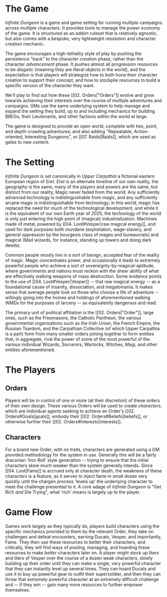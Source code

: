 # The Game

_Infinite Dungeon_ is a game and game setting for running multiple campaigns across multiple characters. It provides tools to manage the _power economy_ of the game. It is structured as an addon ruleset that is relatively agnostic, but also comes with a bespoke, very lightweight resolution and character creation mechanic.

The game encourages a high-lethality style of play by pushing the persistence "back" to the character _creation_ phase, rather than the character _advancement_ phase. It pushes almost all progression resources to be _diegetic_ (meaning they are literal objects in the world), and the expectation is that players will strategize how to both hone their character creation to support their concept, and how to stockpile resources to build a specific version of the character they want.

We'll play to find out how these [[02. Orders|"Orders"]] evolve and grow towards achieving their interests over the course of multiple adventures and campaigns. GMs use the same underlying system to help manage and expand the setting they build, up to and including mechanics for building BBEGs, their Lieutenants, and other factions within the world at large.

The game is designed to provide an open world, complete with hex, point, and depth-crawling adventures; and also adding "Repeatable, Action-oriented, Interesting Dungeons", or [[07. Raids|Raids]], which are used as gates to new content. 
# The Setting

_Infinite Dungeon_ is set canonically in _Upper Carpathia_ a fictional eastern European region of _Eret_. _Eret_ is an alternate timeline of our own reality, the geography is the same, many of the players and powers are the same, but distinct from our reality, Magic never faded from the world. Any sufficiently advanced technology is indistinguishable from magic, and any sufficiently arcane magic is indistinguishable from technology; in this world, magic has replaced the need for much of the technological development, and while it is the equivalent of our own Earth year of 2025, the technology of the world is only just entering the high point of (magical) industrialization. Machines made of metal, powered by [[04. Loot#Vesper|raw magical energy]], and used for dark purposes both mundane (exploitation, wage-slavery, and general oppression by the bourgeois class of mages and bureaucrats) and magical (Mad wizards, for instance, standing up towers and doing dark deeds).

Common people mostly live in a sort of benign, accepted fear of the reality of magic. Magic concentrates power, and occasionally it leads to extremely powerful people who achieve a sort of sovereignty-by-magical-aptitude, where governments and nations must reckon with the sheer ability of what are effectively walking weapons of mass destruction. Some evidence points to the use of [[04. Loot#Vesper|Vesper]] -- that raw magical energy -- as a foundational cause of insanity, dissociation, and megalomania. It makes sense that average people look on those who choose a life of adventure -- willingly going into the homes and holdings of aforementioned walking WMDs for the purposes of larceny -- as equivalently dangerous and mad.

The primary unit of political affiliation is the [[02. Orders|"Order"]], large ones, such as the Freemasons, the Catholic Pantheon, the various governmental organizations such as the Irish Union, the French Empire, the Russian Tsardom, and the Carpathian Collective (of which Upper Carpathia is a part) form from many smaller orders joining together to form entities that, in aggregate, rival the power of some of the most powerful of the various individual Wizards, Sorcerors, Warlocks, Witches, Magi, and other entities aforementioned. 
# The Players

## Orders

Players will be in control of one or more (at their discretion) of these orders of their own design. These various Orders will be used to create _characters_, which are individual agents seeking to achieve an Order's [[02. Orders#Goals|goals]], embody their [[02. Orders#Beliefs|beliefs]],  or otherwise further their [[02. Orders#Interests|interests]].
## Characters

For a brand new Order, with no traits, characters are generated using a GM provided methodology for the system in use. Generally this will be a fairly draconian 'Iron Roll' style generation -- trying to ensure that the initial characters skew _much_ weaker than the system generally intends. Since [[04. Loot|Fame]] is accrued only at character death, the weakness of these characters is a feature, as it serves to inject fame in small doses very quickly until the chargen process 'levels up' the underlying character to meet the challenge presented to it. A core adage of _Infinite Dungeon_ is "Get Rich _and_ Die Trying", what 'rich' means is largely up to the player.
# Game Flow

Games work largely as they typically do, players build characters using the specific mechanics provided to them by the relevant Order, they take on challenges and defeat encounters, earning Ducats, Vesper, and importantly, Fame. They then use these resources to better their characters, and critically, they will find ways of pooling, managing, and hoarding these resources to make _better_ characters later on. A player might stock up liters and liters of Vesper over the course of a dozen weak characters, slowly building up their order until they can make a single, very powerful character that they can instantly level up several times. They can hoard Ducats and use it to buy up powerful gear to outfit their supersoldier, and then they can throw that extremely powerful character at an extremely difficult challenge and -- if they win -- gain many more resources to further empower themselves.